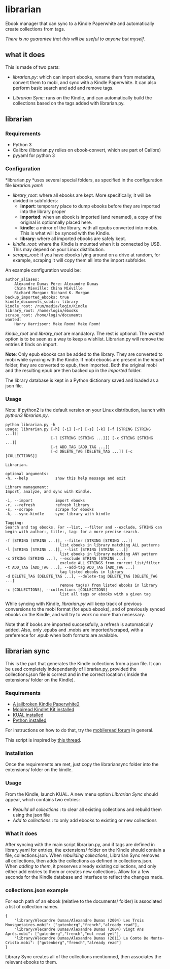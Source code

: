 librarian
=========

Ebook manager that can sync to a Kindle Paperwhite and automatically create collections from tags.


*There is no guarantee that this will be useful to anyone but myself.*

what it does
------------

This is made of two parts:

- *librarian.py*:
    which can import ebooks, rename them from metadata, convert them to mobi, and sync with a Kindle Paperwhite.
    It can also perform basic search and add and remove tags.

- *Librarian Sync*:
    runs on the Kindle, and can automatically build the collections based on the tags added with librarian.py.

librarian
---------

### Requirements

- Python 3
- Calibre (librarian.py relies on ebook-convert, which are part of Calibre)
- pyyaml for python 3

### Configuration

*librarian.py *uses several special folders, as specified in the configuration file *librarian.yaml*:

- *library_root*: where all ebooks are kept. More specifically, it will be divided in subfolders:
    - **import**: temporary place to dump ebooks before they are imported into the library proper
    - **imported**: when an ebook is imported (and renamed), a copy of the original is optionnally placed here.
    - **kindle**: a mirror of the library, with all epubs converted into mobis. This is what will be synced with the Kindle.
    - **library**: where all imported ebooks are safely kept.
- *kindle_root*: where the Kindle is mounted when it is connected by USB. This may depend on your Linux distribution.
- *scrape_root*: if you have ebooks lying around on a drive at random, for example, scraping it will copy them all into the import subfolder.

An example configuration would be:

    author_aliases:
        Alexandre Dumas Père: Alexandre Dumas
        China Mieville: China Miéville
        Richard Morgan: Richard K. Morgan
    backup_imported_ebooks: true
    kindle_documents_subdir: library
    kindle_root: /run/media/login/Kindle
    library_root: /home/login/ebooks
    scrape_root: /home/login/documents
    wanted:
        Harry Harrisson: Make Room! Make Room!

*kindle_root* and *library_root* are mandatory. The rest is optional.
The *wanted* option is to be seen as a way to keep a wishlist. Librarian.py will remove the entries it finds on import.

**Note**: Only epub ebooks can be added to the library. They are converted to mobi while syncing with the Kindle.
If mobi ebooks are present in the *import* folder, they are converted to epub, then imported. Both the original mobi and the resulting epub are then backed up in the *imported* folder.

The library database is kept in a Python dictionary saved and loaded as a json file.

### Usage

Note: if python2 is the default version on your Linux distribution, launch with *python3 librarian.py*.

    python librarian.py -h
    usage: librarian.py [-h] [-i] [-r] [-s] [-k] [-f [STRING [STRING ...]]]
                        [-l [STRING [STRING ...]]] [-x STRING [STRING ...]]
                        [-t ADD_TAG [ADD_TAG ...]]
                        [-d DELETE_TAG [DELETE_TAG ...]] [-c [COLLECTIONS]]

    Librarian.

    optional arguments:
    -h, --help            show this help message and exit

    Library management:
    Import, analyze, and sync with Kindle.

    -i, --import          import ebooks
    -r, --refresh         refresh library
    -s, --scrape          scrape for ebooks
    -k, --sync-kindle     sync library with kindle

    Tagging:
    Search and tag ebooks. For --list, --filter and --exclude, STRING can
    begin with author:, title:, tag: for a more precise search.

    -f [STRING [STRING ...]], --filter [STRING [STRING ...]]
                            list ebooks in library matching ALL patterns
    -l [STRING [STRING ...]], --list [STRING [STRING ...]]
                            list ebooks in library matching ANY pattern
    -x STRING [STRING ...], --exclude STRING [STRING ...]
                            exclude ALL STRINGS from current list/filter
    -t ADD_TAG [ADD_TAG ...], --add-tag ADD_TAG [ADD_TAG ...]
                            tag listed ebooks in library
    -d DELETE_TAG [DELETE_TAG ...], --delete-tag DELETE_TAG [DELETE_TAG ...]
                            remove tag(s) from listed ebooks in library
    -c [COLLECTIONS], --collections [COLLECTIONS]
                            list all tags or ebooks with a given tag


While syncing with Kindle, *librarian.py* will keep track of previous conversions to the mobi format (for epub ebooks),
and of previously synced ebooks on the Kindle, and will try to work no more than necessary.

Note that if books are imported successfully, a refresh is automatically added.
Also, only .epubs and .mobis are imported/scraped, with a preference for .epub when both formats are available.

librarian sync
--------------

This is the part that generates the Kindle collections from a json file.
It can be used completely independantly of librarian.py, provided the collections.json file is correct and in the correct location ( inside the extensions/ folder on the Kindle).

### Requirements

- [A jailbroken Kindle Paperwhite2](http://www.mobileread.com/forums/showthread.php?t=186645)
- [Mobiread Kindlet Kit installed](http://www.mobileread.com/forums/showthread.php?t=233932)
- [KUAL installed](http://www.mobileread.com/forums/showthread.php?t=203326)
- [Python installed](http://www.mobileread.com/forums/showthread.php?t=195474)

For instructions on how to do that, try the [mobileread forum](http://www.mobileread.com/forums/forumdisplay.php?f=150) in general.

This script is inspired by [this thread](http://www.mobileread.com/forums/showthread.php?t=160855).


### Installation

Once the requirements are met, just copy the librariansync folder into the extensions/ folder on the kindle.

### Usage

From the Kindle, launch KUAL. A new menu option *Librarian Sync* should appear, which contains two entries:

- *Rebuild all collections* : to clear all existing collections and rebuild them using the json file
- *Add to collections* : to only add ebooks to existing or new collections

### What it does

After syncing with the main script librarian.py, and if tags are defined in library.yaml for entries,
the extensions/ folder on the Kindle should contain a file, collections.json.
When *rebuilding collections*, Librarian Sync removes all collections, then adds the collections as defined in collections.json.
When *adding to them*, it preserves already existing collections, and only either add entries to them or creates new collections.
Allow for a few seconds for the Kindle database and interface to reflect the changes made.

### collections.json example

For each path of an ebook (relative to the documents/ folder) is associated a list of collection names.

    {
        "library/Alexandre Dumas/Alexandre Dumas (2004) Les Trois Mousquetaires.mobi": ["gutenberg","french","already read"],
        "library/Alexandre Dumas/Alexandre Dumas (2004) Vingt Ans Après.mobi": ["gutenberg","french","not read yet"],
        "library/Alexandre Dumas/Alexandre Dumas (2011) Le Comte De Monte-Cristo.mobi": ["gutenberg","french","already read"]
    }

Library Sync creates all of the collections mentionned, then associates the relevant ebooks to them.
